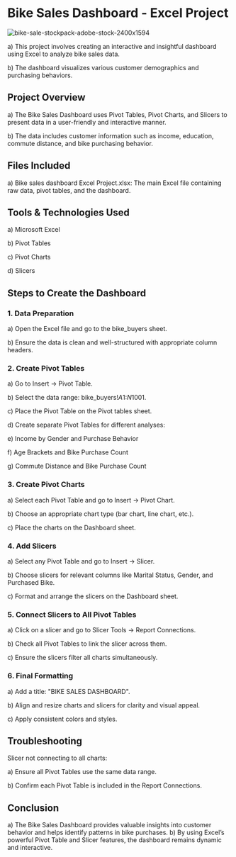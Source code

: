 # Bike Sales Dashboard - Excel Project

![bike-sale-stockpack-adobe-stock-2400x1594](https://github.com/user-attachments/assets/86bfdffe-50ca-4d12-859f-450c4d377e36)


a) This project involves creating an interactive and insightful dashboard using Excel to analyze bike sales data. 

b) The dashboard visualizes various customer demographics and purchasing behaviors.

## Project Overview

 a) The Bike Sales Dashboard uses Pivot Tables, Pivot Charts, and Slicers to present data in a user-friendly and interactive manner. 
 
 b) The data includes customer information such as income, education, commute distance, and bike purchasing behavior.

## Files Included

a) Bike sales dashboard Excel Project.xlsx: The main Excel file containing raw data, pivot tables, and the dashboard.

## Tools & Technologies Used

a) Microsoft Excel

b) Pivot Tables

c) Pivot Charts

d) Slicers

## Steps to Create the Dashboard

### 1. Data Preparation

a) Open the Excel file and go to the bike_buyers sheet.

b) Ensure the data is clean and well-structured with appropriate column headers.

### 2. Create Pivot Tables

a) Go to Insert -> Pivot Table.

b) Select the data range: bike_buyers!$A$1:$N$1001.

c) Place the Pivot Table on the Pivot tables sheet.

d) Create separate Pivot Tables for different analyses:

e) Income by Gender and Purchase Behavior

f) Age Brackets and Bike Purchase Count

g) Commute Distance and Bike Purchase Count

### 3. Create Pivot Charts

a) Select each Pivot Table and go to Insert -> Pivot Chart.

b) Choose an appropriate chart type (bar chart, line chart, etc.).

c) Place the charts on the Dashboard sheet.

### 4. Add Slicers

a) Select any Pivot Table and go to Insert -> Slicer.

b) Choose slicers for relevant columns like Marital Status, Gender, and Purchased Bike.

c) Format and arrange the slicers on the Dashboard sheet.

### 5. Connect Slicers to All Pivot Tables

a) Click on a slicer and go to Slicer Tools -> Report Connections.

b) Check all Pivot Tables to link the slicer across them.

c) Ensure the slicers filter all charts simultaneously.

### 6. Final Formatting

a) Add a title: "BIKE SALES DASHBOARD".

b) Align and resize charts and slicers for clarity and visual appeal.

c) Apply consistent colors and styles.

## Troubleshooting

Slicer not connecting to all charts:

a) Ensure all Pivot Tables use the same data range.

b) Confirm each Pivot Table is included in the Report Connections.

## Conclusion

a) The Bike Sales Dashboard provides valuable insights into customer behavior and helps identify patterns in bike purchases. 
b) By using Excel’s powerful Pivot Table and Slicer features, the dashboard remains dynamic and interactive.

